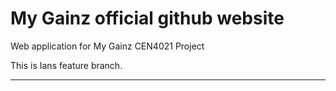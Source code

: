 # My Gainz official github website

Web application for My Gainz CEN4021 Project

This is Ians feature branch.

---
